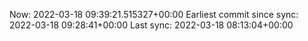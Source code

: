 Now: 2022-03-18 09:39:21.515327+00:00 Earliest commit since sync: 2022-03-18 09:28:41+00:00 Last sync: 2022-03-18 08:13:04+00:00
